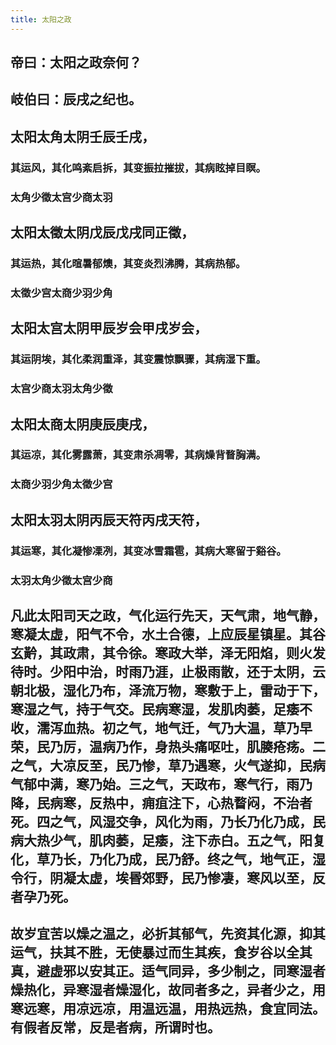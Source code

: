 ```yaml
---
title: 太阳之政
---
```


## 帝曰：太阳之政奈何？
## 岐伯曰：辰戌之纪也。
## 太阳太角太阴壬辰壬戌，
### 其运风，其化鸣紊启拆，其变振拉摧拔，其病眩掉目瞑。
### 太角少徵太宫少商太羽
## 太阳太徵太阴戊辰戊戌同正徵，
### 其运热，其化暄暑郁燠，其变炎烈沸腾，其病热郁。
### 太徵少宫太商少羽少角
## 太阳太宫太阴甲辰岁会甲戌岁会，
### 其运阴埃，其化柔润重泽，其变震惊飘骤，其病湿下重。
### 太宫少商太羽太角少徵
## 太阳太商太阴庚辰庚戌，
### 其运凉，其化雾露萧，其变肃杀凋零，其病燥背瞀胸满。
### 太商少羽少角太徵少宫
## 太阳太羽太阴丙辰天符丙戌天符，
### 其运寒，其化凝惨凓冽，其变冰雪霜雹，其病大寒留于谿谷。
### 太羽太角少徵太宫少商
## 凡此太阳司天之政，气化运行先天，天气肃，地气静，寒凝太虚，阳气不令，水土合德，上应辰星镇星。其谷玄黅，其政肃，其令徐。寒政大举，泽无阳焰，则火发待时。少阳中治，时雨乃涯，止极雨散，还于太阴，云朝北极，湿化乃布，泽流万物，寒敷于上，雷动于下，寒湿之气，持于气交。民病寒湿，发肌肉萎，足痿不收，濡泻血热。初之气，地气迁，气乃大温，草乃早荣，民乃厉，温病乃作，身热头痛呕吐，肌腠疮疡。二之气，大凉反至，民乃惨，草乃遇寒，火气遂抑，民病气郁中满，寒乃始。三之气，天政布，寒气行，雨乃降，民病寒，反热中，痈疽注下，心热瞀闷，不治者死。四之气，风湿交争，风化为雨，乃长乃化乃成，民病大热少气，肌肉萎，足痿，注下赤白。五之气，阳复化，草乃长，乃化乃成，民乃舒。终之气，地气正，湿令行，阴凝太虚，埃昬郊野，民乃惨凄，寒风以至，反者孕乃死。
## 故岁宜苦以燥之温之，必折其郁气，先资其化源，抑其运气，扶其不胜，无使暴过而生其疾，食岁谷以全其真，避虚邪以安其正。适气同异，多少制之，同寒湿者燥热化，异寒湿者燥湿化，故同者多之，异者少之，用寒远寒，用凉远凉，用温远温，用热远热，食宜同法。有假者反常，反是者病，所谓时也。
